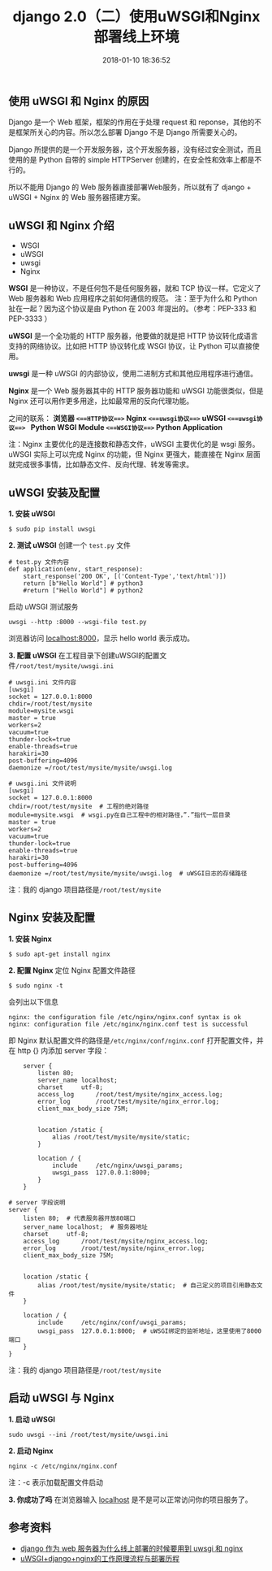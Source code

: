 ﻿---
title: django 2.0（二）使用uWSGI和Nginx部署线上环境
date: 2018-01-10 18:36:52
tags:
- uWSGI
- Nginx
categories:
- django 2.0
---

## 使用 uWSGI 和 Nginx 的原因
Django 是一个 Web 框架，框架的作用在于处理 request 和 reponse，其他的不是框架所关心的内容。所以怎么部署 Django 不是 Django 所需要关心的。

Django 所提供的是一个开发服务器，这个开发服务器，没有经过安全测试，而且使用的是 Python 自带的 simple HTTPServer 创建的，在安全性和效率上都是不行的。

所以不能用 Django 的 Web 服务器直接部署Web服务，所以就有了 django + uWSGI + Nginx 的 Web 服务器搭建方案。

## uWSGI 和 Nginx 介绍
- WSGI
- uWSGI
- uwsgi
- Nginx

**WSGI** 是一种协议，不是任何包不是任何服务器，就和 TCP 协议一样。它定义了 Web 服务器和 Web 应用程序之前如何通信的规范。
注：至于为什么和 Python 扯在一起？因为这个协议是由 Python 在 2003 年提出的。（参考：PEP-333 和 PEP-3333 ）

**uWSGI** 是一个全功能的 HTTP 服务器，他要做的就是把 HTTP 协议转化成语言支持的网络协议。比如把 HTTP 协议转化成 WSGI 协议，让 Python 可以直接使用。

**uwsgi** 是一种 uWSGI 的内部协议，使用二进制方式和其他应用程序进行通信。

**Nginx** 是一个 Web 服务器其中的 HTTP 服务器功能和 uWSGI 功能很类似，但是 Nginx 还可以用作更多用途，比如最常用的反向代理功能。

之间的联系：
**浏览器 `<==HTTP协议==>` Nginx `<==uwsgi协议==>` uWSGI `<==uwsgi协议==> ` Python WSGI Module `<==WSGI协议==>` Python Application**

注：Nginx 主要优化的是连接数和静态文件，uWSGI 主要优化的是 wsgi 服务。uWSGI 实际上可以完成 Nginx 的功能，但 Nginx 更强大，能直接在 Nginx 层面就完成很多事情，比如静态文件、反向代理、转发等需求。

## uWSGI 安装及配置
**1. 安装 uWSGI**
```
$ sudo pip install uwsgi
```
**2. 测试 uWSGI**
创建一个 `test.py` 文件
```
# test.py 文件内容
def application(env, start_response):
    start_response('200 OK', [('Content-Type','text/html')])
    return [b"Hello World"] # python3
    #return ["Hello World"] # python2
```
启动 uWSGI 测试服务
```
uwsgi --http :8000 --wsgi-file test.py
```
浏览器访问 [localhost:8000](localhost:8000)，显示 hello world 表示成功。

**3. 配置 uWSGI**
在工程目录下创建uWSGI的配置文件`/root/test/mysite/uwsgi.ini`
```
# uwsgi.ini 文件内容
[uwsgi]
socket = 127.0.0.1:8000
chdir=/root/test/mysite
module=mysite.wsgi
master = true
workers=2
vacuum=true
thunder-lock=true
enable-threads=true
harakiri=30
post-buffering=4096
daemonize =/root/test/mysite/mysite/uwsgi.log
```
```
# uwsgi.ini 文件说明
[uwsgi]
socket = 127.0.0.1:8000  
chdir=/root/test/mysite  # 工程的绝对路径
module=mysite.wsgi  # wsgi.py在自己工程中的相对路径，”.”指代一层目录
master = true
workers=2
vacuum=true
thunder-lock=true
enable-threads=true
harakiri=30
post-buffering=4096
daemonize =/root/test/mysite/mysite/uwsgi.log  # uWSGI日志的存储路径
```


注：我的 django 项目路径是`/root/test/mysite`
## Nginx 安装及配置
**1. 安装 Nginx**
```
$ sudo apt-get install nginx
```

**2. 配置 Nginx**
定位 Nginx 配置文件路径
```
$ sudo nginx -t
```
会列出以下信息
```
nginx: the configuration file /etc/nginx/nginx.conf syntax is ok
nginx: configuration file /etc/nginx/nginx.conf test is successful
```
即 Nginx 默认配置文件的路径是`/etc/nginx/conf/nginx.conf`
打开配置文件，并在 http {} 内添加 server 字段：
```
    server {
        listen 80;
        server_name localhost;
        charset     utf-8;
        access_log      /root/test/mysite/nginx_access.log;
        error_log       /root/test/mysite/nginx_error.log;
        client_max_body_size 75M;


        location /static {
            alias /root/test/mysite/mysite/static;
        }

        location / {
            include     /etc/nginx/uwsgi_params;
            uwsgi_pass  127.0.0.1:8000;
        }
    }
```
```
# server 字段说明
server {
    listen 80;  # 代表服务器开放80端口
    server_name localhost;  # 服务器地址
    charset     utf-8;
    access_log      /root/test/mysite/nginx_access.log;
    error_log       /root/test/mysite/nginx_error.log;
    client_max_body_size 75M;


    location /static {
        alias /root/test/mysite/mysite/static;  # 自己定义的项目引用静态文件
    }

    location / {
        include     /etc/nginx/conf/uwsgi_params;
        uwsgi_pass  127.0.0.1:8000;  # uWSGI绑定的监听地址，这里使用了8000端口
    }
}
```
注：我的 django 项目路径是`/root/test/mysite`

## 启动 uWSGI 与 Nginx
**1. 启动 uWSGI**
```
sudo uwsgi --ini /root/test/mysite/uwsgi.ini
```

**2. 启动 Nginx**
```
nginx -c /etc/nginx/nginx.conf
```
注：-c 表示加载配置文件启动

**3. 你成功了吗**
在浏览器输入 [localhost](localhost) 是不是可以正常访问你的项目服务了。
## 参考资料
- [django 作为 web 服务器为什么线上部署的时候要用到 uwsgi 和 nginx](https://www.v2ex.com/t/375771)
- [uWSGI+django+nginx的工作原理流程与部署历程](http://blog.csdn.net/c465869935/article/details/53242126)
